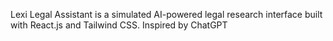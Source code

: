 Lexi Legal Assistant is a simulated AI-powered legal research interface built with React.js and Tailwind CSS. Inspired by ChatGPT
